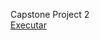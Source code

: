 Capstone Project 2
<br>
<a href="https://murillogodoy.github.io/capstone-project-2/" target="_blank">Executar</a>
 
